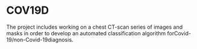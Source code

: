 # COV19D
The project includes working on a chest CT-scan series of images and masks in order to develop an automated classification algorithm forCovid-19/non-Covid-19diagnosis.
